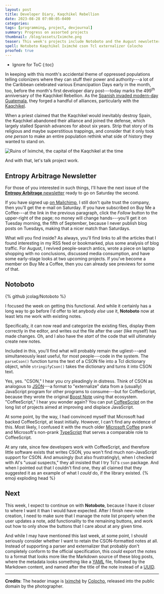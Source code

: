 ```yaml
---
layout: post
title: Developer Diary, Kaqchikel Rebellion
date: 2023-08-28 07:00:05-0400
categories:
tags: [programming, project, devjournal]
summary: Progress on assorted projects
thumbnail: /blog/assets/Iximche.png
teaser: This week's projects include Notoboto and the August newsletter, pretty much.
spell: Notoboto Kaqchikel Iximché cson Tcl externalizer Colocho
proofed: true
---
```


* Ignore for ToC
{:toc}

In keeping with this month's accidental theme of oppressed populations telling colonizers where they can stuff their power and authority---a lot of the Caribbean celebrated various Emancipation Days early in the month, too, before the month's first developer diary post---today marks the 499<sup>th</sup> anniversary of the Kaqchikel Rebellion.  As the [Spanish invaded modern-day Guatemala](https://en.wikipedia.org/wiki/Spanish_conquest_of_Guatemala), they forged a handful of alliances, particularly with the [Kaqchikel](https://en.wikipedia.org/wiki/Kaqchikel_people).

When a priest claimed that the Kaqchikel would inevitably destroy Spain, the Kaqchikel abandoned their alliance and joined the defense, which largely stalled Spanish advances for about six years.  Strip that story of its religious and maybe superstitious trappings, and consider that it only took *one person* to make an entire population rethink what side of history they wanted to stand on.

![Ruins of Iximché, the capital of the Kaqchikel at the time](/blog/assets/Iximche.png "I have images of angry Spaniards coming here, reaching that steep staircase at the center of the frame, and becoming even more irate that anybody would flout building codes like this...")

And with that, let's talk project work.

## Entropy Arbitrage Newsletter

For those of you interested in such things, I'll have the next issue of the [**Entropy Arbitrage** newsletter](https://www.buymeacoffee.com/jcolag) ready to go on Saturday the second.

If you have signed up [on Mailchimp](https://entropy-arbitrage.mailchimpsites.com/), I still don't quite trust the company, then you'll get the e-mail on Saturday.  If you have subscribed on Buy Me a Coffee---at the link in the previous paragraph, click the *Follow* button to the upper-right of the page; no money will change hands---you'll get it on Tuesday morning, the fifth of September, because I never publish blog posts on Tuesdays, making that a nicer match than Saturdays.

What will you find inside?  As always, you'll find links to all the articles that I found interesting in my RSS feed or bookmarked, plus some analysis of blog traffic.  For August, I revived people-search antics, wrote a piece on laptop shopping with no conclusions, discussed media consumption, and have some early-stage looks at two upcoming projects.  If you've become a member on Buy Me a Coffee, then you can already see previews for some of that.

## Notoboto

{% github jcolag/Notoboto %}

I focused the week on getting this functional.  And while it certainly has a long way to go before I'd offer to let anybody *else* use it, **Notoboto** now at least lets me work with existing notes.

Specifically, it can now read and categorize the existing files, display them correctly in the editor, and writes out the file after the user (like myself) has made changes.  Oh, and I also have the *start* of the code that will ultimately create new notes.

Included in this, you'll find what will probably remain the ugliest---and simultaneously least useful, for most people---code in the system.  The `parseCson()` function turns the text of a CSON file into a Tcl dictionary object, while `stringifyCson()` takes the dictionary and turns it into CSON text.

Yes, yes.  "CSON," I hear you cry pleadingly in distress.  Think of CSON as analogous to [JSON](https://en.wikipedia.org/wiki/JSON)---a format to "externalize" data from a (usually) JavaScript program for other programs to consume---but for CoffeeScript, because they wrote the original [Boost Note](https://boostnote.io/) using that ecosystem.  "CoffeeScript," I hear you wonder again?  You can put [CoffeeScript](https://en.wikipedia.org/wiki/CoffeeScript) on the long list of projects aimed at improving and displace JavaScript.

At some point, by the way, I had convinced myself that Microsoft had backed CoffeeScript, at least initially.  However, I can't find any evidence of this.  Most likely, I confused it with the much older [Microsoft Coffee](https://microsoft-coffee.medium.com/microsoft-coffee-25545836a7e3) prank and Microsoft's non-prank [TypeScript](https://en.wikipedia.org/wiki/TypeScript) that serves a comparable role to CoffeeScript.

At any rate, since few developers work with CoffeeScript, and therefore little software exists that writes CSON, you won't find much non-JavaScript support for CSON.  And amusingly (but also frustratingly), when I checked with AI's "usual suspects," they all insisted that I try Tcl's `cson` package.  And when I pointed out that I couldn't find one, they all claimed that they suggested it as an example of what I *could* do, if the library existed.  {% emoji exploding head %}

## Next

This week, I expect to continue on with **Notoboto**, because I have it closer to where I want it than I would have expected.  After I finish new-note creation, I need to make sure that I manage the note list properly when the user updates a note, add functionality to the remaining buttons, and work out how to only show the buttons that I care about at any given time.

And while I may have mentioned this last week, at some point, I should seriously consider whether I want to retain the CSON-formatted notes at all.  Instead of supporting a parser and externalizer that probably don't completely conform to the official specification, this *could* export the notes to a format that looks more like the Markdown source of these blog posts, where the metadata looks something like a [YAML](https://en.wikipedia.org/wiki/YAML) file, followed by the Markdown content, and named after the title of the note instead of a [UUID](https://en.wikipedia.org/wiki/Universally_unique_identifier).

* * *

**Credits**:  The header image is [Iximché](https://commons.wikimedia.org/wiki/File:Iximch%C3%A9.JPG) by [Colocho](https://commons.wikimedia.org/wiki/User:Colocho), released into the public domain by the photographer.
